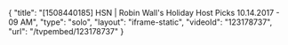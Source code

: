{
    "title": "[1508440185] HSN | Robin Wall's Holiday Host Picks 10.14.2017 - 09 AM",
    "type": "solo",
    "layout": "iframe-static",
    "videoId": "123178737",
    "url": "\/tvpembed\/123178737"
}